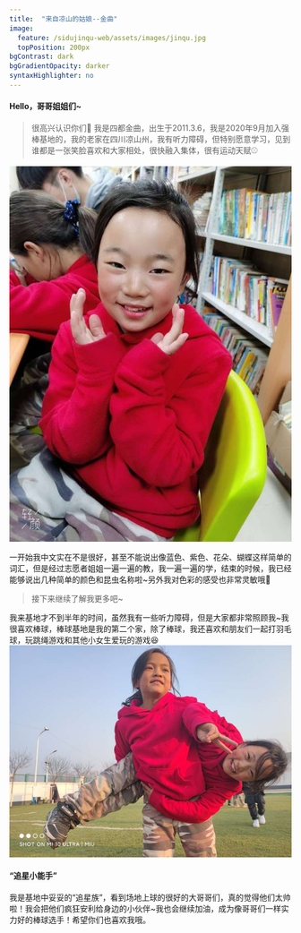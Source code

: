 ```yaml
---
title:  "来自凉山的姑娘--金曲"
image:
  feature: /sidujinqu-web/assets/images/jinqu.jpg
  topPosition: 200px
bgContrast: dark
bgGradientOpacity: darker
syntaxHighlighter: no
---
```


#### Hello，哥哥姐姐们~
>很高兴认识你们💜
>我是四都金曲，出生于2011.3.6，我是2020年9月加入强棒基地的，我的老家在四川凉山州，我有听力障碍，但特别愿意学习，见到谁都是一张笑脸喜欢和大家相处，很快融入集体，很有运动天赋⚾

![](../assets/images/2.png)

一开始我中文实在不是很好，甚至不能说出像蓝色、紫色、花朵、蝴蝶这样简单的词汇，但是经过志愿者姐姐一遍一遍的教，我一遍一遍的学，结束的时候，我已经能够说出几种简单的颜色和昆虫名称啦~另外我对色彩的感受也非常灵敏哦🎨

>接下来继续了解我更多吧~

我来基地才不到半年的时间，虽然我有一些听力障碍，但是大家都非常照顾我~我很喜欢棒球，棒球基地是我的第二个家，除了棒球，我还喜欢和朋友们一起打羽毛球，玩跳绳游戏和其他小女生爱玩的游戏😆
![和朋友一起玩耍](../assets/images/3.png)

#### “追星小能手”
我是基地中妥妥的“追星族”，看到场地上球的很好的大哥哥们，真的觉得他们太帅啦！我会把他们疯狂安利给身边的小伙伴~我也会继续加油，成为像哥哥们一样实力好的棒球选手！希望你们也喜欢我哦。
